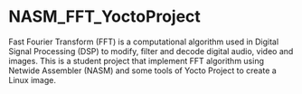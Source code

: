 # NASM_FFT_YoctoProject
Fast Fourier Transform (FFT) is a computational algorithm used in Digital Signal Processing (DSP) to modify, filter and decode digital audio, video and images. This is a student project that implement FFT algorithm using Netwide Assembler (NASM) and some tools of Yocto Project to create a Linux image.
